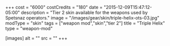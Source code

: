+++
cost = "6000"
costCredits = "180"
date = "2015-12-09T15:47:12-05:00"
description = "Tier 2 skin available for the weapons used by Spetsnaz operators."
image = "/images/gear/skin/triple-helix-ots-03.jpg"
modType = "skin"
tags = ["weapon mod","skin","tier 2"]
title = "Triple Helix"
type = "weapon-mod"

[images]
  alt = ""
  src = ""
+++
